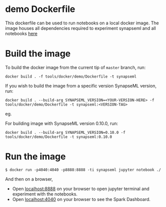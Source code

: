 # demo Dockerfile
This dockerfile can be used to run notebooks on a local docker image. The image houses all dependencies required to experiment synapseml and all notebooks [here](https://github.com/microsoft/SynapseML/tree/master/notebooks/features)

# Build the image
To build the docker image from the current tip of `master` branch, run:

```
docker build . -f tools/docker/demo/Dockerfile -t synapseml
```

If you wish to build the image from a specific version SynapseML version, run:
```
docker build . --build-arg SYNAPSEML_VERSION=<YOUR-VERSION-HERE> -f tools/docker/demo/Dockerfile -t synapseml:<VERSION-TAG>
```

eg.

For building image with SynapseML version 0.10.0, run:
```
docker build . --build-arg SYNAPSEML_VERSION=0.10.0 -f tools/docker/demo/Dockerfile -t synapseml:0.10.0
```

# Run the image
```
$ docker run -p4040:4040 -p8888:8888 -ti synapseml jupyter notebook ./
```
And then on a browser,
- Open [localhost:8888](http://localhost:8888) on your browser to open jupyter terminal and experiment with the notebooks.
- Open [localhost:4040](http://localhost:4040) on your browser to see the Spark Dashboard.
